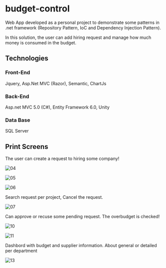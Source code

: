 # budget-control

Web App developed as a personal project to demonstrate some patterns in .net framework (Repository Pattern, IoC and Dependency Injection Pattern).

In this solution, the user can add hiring request and manage how much money is consumed in the budget.

## Technologies

### Front-End

Jquery, Asp.Net MVC (Razor), Semantic, ChartJs

### Back-End

Asp.net MVC 5.0 (C#), Entity Framework 6.0, Unity

### Data Base

SQL Server

## Print Screens

The user can create a request to hiring some company!

![04](https://user-images.githubusercontent.com/20528688/36084912-b9339536-0fa8-11e8-96ab-1119690caa1a.png)

![05](https://user-images.githubusercontent.com/20528688/36084913-b9536dca-0fa8-11e8-8930-369f380d0f4e.png)

![06](https://user-images.githubusercontent.com/20528688/36084914-b96e7430-0fa8-11e8-8201-023cab3e30ea.png)

Search request per project, Cancel the request.

![07](https://user-images.githubusercontent.com/20528688/36084923-c6b26b38-0fa8-11e8-8489-bc65df290262.png)

Can approve or recuse some pending request. The overbudget is checked!

![10](https://user-images.githubusercontent.com/20528688/36084930-ce86c336-0fa8-11e8-90c6-521505c76863.png)

![11](https://user-images.githubusercontent.com/20528688/36084932-d019a272-0fa8-11e8-8081-ed7854b5a01f.png)

Dashbord with budget and supplier information. About general or detailed per department

![13](https://user-images.githubusercontent.com/20528688/36084940-d92b315a-0fa8-11e8-94ee-031d2295d8b9.png)
